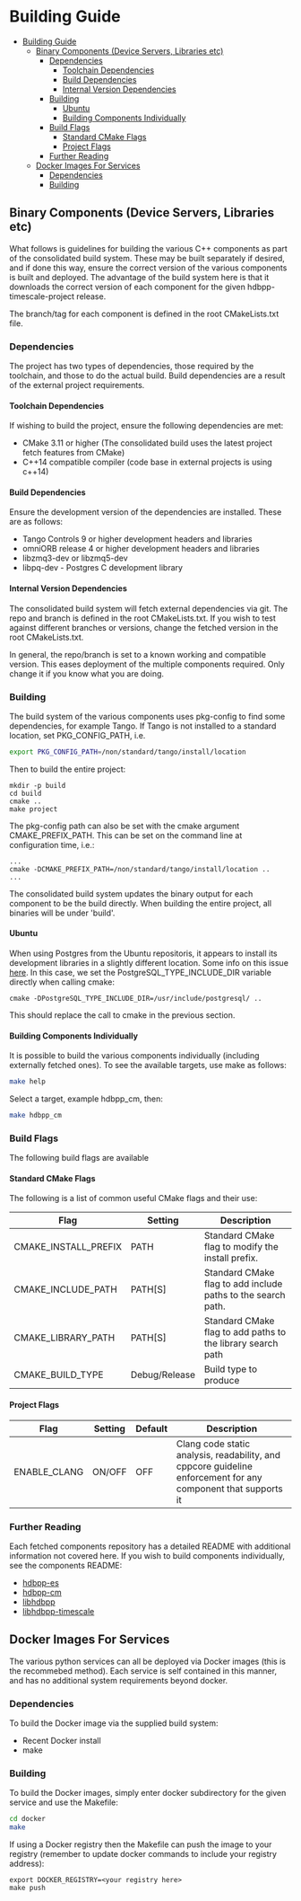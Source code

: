 # Building Guide

- [Building Guide](#building-guide)
  - [Binary Components (Device Servers, Libraries etc)](#binary-components-device-servers-libraries-etc)
    - [Dependencies](#dependencies)
      - [Toolchain Dependencies](#toolchain-dependencies)
      - [Build Dependencies](#build-dependencies)
      - [Internal Version Dependencies](#internal-version-dependencies)
    - [Building](#building)
      - [Ubuntu](#ubuntu)
      - [Building Components Individually](#building-components-individually)
    - [Build Flags](#build-flags)
      - [Standard CMake Flags](#standard-cmake-flags)
      - [Project Flags](#project-flags)
    - [Further Reading](#further-reading)
  - [Docker Images For Services](#docker-images-for-services)
    - [Dependencies](#dependencies-1)
    - [Building](#building-1)

## Binary Components (Device Servers, Libraries etc)

What follows is guidelines for building the various C++ components as part of the consolidated build system. These may be built separately if desired, and if done this way, ensure the correct version of the various components is built and deployed. The advantage of the build system here is that it downloads the correct version of each component for the given hdbpp-timescale-project release.

The branch/tag for each component is defined in the root CMakeLists.txt file.

### Dependencies

The project has two types of dependencies, those required by the toolchain, and those to do the actual build. Build dependencies are a result of the external project requirements.

#### Toolchain Dependencies

If wishing to build the project, ensure the following dependencies are met:

- CMake 3.11 or higher (The consolidated build uses the latest project fetch features from CMake)
- C++14 compatible compiler (code base in external projects is using c++14)

#### Build Dependencies

Ensure the development version of the dependencies are installed. These are as follows:

- Tango Controls 9 or higher development headers and libraries
- omniORB release 4 or higher development headers and libraries
- libzmq3-dev or libzmq5-dev
- libpq-dev - Postgres C development library

#### Internal Version Dependencies

The consolidated build system will fetch external dependencies via git. The repo and branch is defined in the root CMakeLists.txt. If you wish to test against different branches or versions, change the fetched version in the root CMakeLists.txt.

In general, the repo/branch is set to a known working and compatible version. This eases deployment of the multiple components required. Only change it if you know what you are doing. 

### Building

The build system of the various components uses pkg-config to find some dependencies, for example Tango. If Tango is not installed to a standard location, set PKG_CONFIG_PATH, i.e.

```bash
export PKG_CONFIG_PATH=/non/standard/tango/install/location
```

Then to build the entire project:

```
mkdir -p build
cd build
cmake ..
make project
```

The pkg-config path can also be set with the cmake argument CMAKE_PREFIX_PATH. This can be set on the command line at configuration time, i.e.:

```
...
cmake -DCMAKE_PREFIX_PATH=/non/standard/tango/install/location ..
...
```

The consolidated build system updates the binary output for each component to be the build directly. When building the entire project, all binaries will be under 'build'.

#### Ubuntu

When using Postgres from the Ubuntu repositoris, it appears to install its development libraries in a slightly different location. Some info on this issue [here](https://gitlab.kitware.com/cmake/cmake/issues/17223). In this case, we set the PostgreSQL_TYPE_INCLUDE_DIR variable directly when calling cmake:

```
cmake -DPostgreSQL_TYPE_INCLUDE_DIR=/usr/include/postgresql/ ..
```

This should replace the call to cmake in the previous section.

#### Building Components Individually

It is possible to build the various components individually (including externally fetched ones). To see the available targets, use make as follows:

```bash
make help
```

Select a target, example hdbpp_cm, then:

```bash
make hdbpp_cm
```

### Build Flags

The following build flags are available

#### Standard CMake Flags

The following is a list of common useful CMake flags and their use:

| Flag | Setting | Description |
|------|-----|-----|
| CMAKE_INSTALL_PREFIX | PATH | Standard CMake flag to modify the install prefix. |
| CMAKE_INCLUDE_PATH | PATH[S] | Standard CMake flag to add include paths to the search path. |
| CMAKE_LIBRARY_PATH | PATH[S] | Standard CMake flag to add paths to the library search path |
| CMAKE_BUILD_TYPE | Debug/Release | Build type to produce |

#### Project Flags

| Flag | Setting | Default | Description |
|------|-----|-----|-----|
| ENABLE_CLANG | ON/OFF | OFF | Clang code static analysis, readability, and cppcore guideline enforcement for any component that supports it|

### Further Reading

Each fetched components repository has a detailed README with additional information not covered here. If you wish to build components individually, see the components README:

- [hdbpp-es](https://github.com/tango-controls-hdbpp/hdbpp-es)
- [hdbpp-cm](https://github.com/tango-controls-hdbpp/hdbpp-cm)
- [libhdbpp](https://github.com/tango-controls-hdbpp/libhdbpp)
- [libhdbpp-timescale](https://github.com/tango-controls-hdbpp/libhdbpp-timescale)



## Docker Images For Services

The various python services can all be deployed via Docker images (this is the recommebed method). Each service is self contained in this manner, and has no additional system requirements beyond docker.

### Dependencies

To build the Docker image via the supplied build system: 

- Recent Docker install
- make

### Building

To build the Docker images, simply enter docker subdirectory for the given service and use the Makefile:

```bash
cd docker
make
```

If using a Docker registry then the Makefile can push the image to your registry (remember to update docker commands to include your registry address):

```
export DOCKER_REGISTRY=<your registry here>
make push
```
